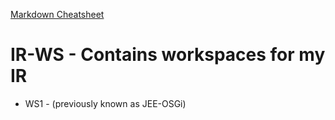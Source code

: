 [Markdown Cheatsheet](https://github.com/adam-p/markdown-here/wiki/Markdown-Cheatsheet)

IR-WS - Contains workspaces for my IR
=====================================

* WS1 - (previously known as JEE-OSGi)
